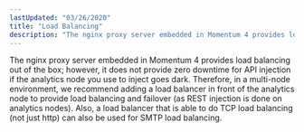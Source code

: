```yaml
---
lastUpdated: "03/26/2020"
title: "Load Balancing"
description: "The nginx proxy server embedded in Momentum 4 provides load balancing out of the box however it does not provide zero downtime for API injection if the analytics node you use to inject goes dark Therefore in a multi node environment we recommend adding a load balancer in front of..."
---
```


The nginx proxy server embedded in Momentum 4 provides load balancing out of the box; however, it does not provide zero downtime for API injection if the analytics node you use to inject goes dark. Therefore, in a multi-node environment, we recommend adding a load balancer in front of the analytics node to provide load balancing and failover (as REST injection is done on analytics nodes). Also, a load balancer that is able to do TCP load balancing (not just http) can also be used for SMTP load balancing.